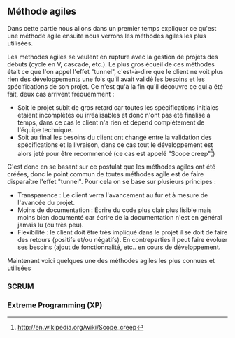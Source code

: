 
## Méthode agiles

Dans cette partie nous allons dans un premier temps expliquer ce qu'est une méthode agile ensuite nous verrons les méthodes agiles les plus utilisées.

Les méthodes agiles se veulent en rupture avec la gestion de projets des débuts (cycle en V, cascade, etc.). Le plus gros écueil de ces méthodes était ce que l'on appel l'effet "tunnel", c'est-à-dire que le client ne voit plus rien des développements une fois qu'il avait validé les besoins  et les spécifications de son projet. Ce n'est qu'à la fin qu'il découvre ce qui a été fait, deux cas arrivent fréquemment :

* Soit le projet subit de gros retard car toutes les spécifications initiales étaient incomplètes ou irréalisables et donc n'ont pas été finalisé à temps, dans ce cas le client n'a rien et dépend complètement de l'équipe technique.
* Soit au final les besoins du client ont changé entre la validation des spécifications et la livraison, dans ce cas tout le développement est alors jeté pour être recommencé (ce cas est appelé "Scope creep"[^Scope_creep])

[^Scope_creep]: http://en.wikipedia.org/wiki/Scope_creep

C'est donc en se basant sur ce postulat que les méthodes agiles ont été créées, donc le point commun de toutes méthodes agile est de faire disparaître l'effet "tunnel". Pour cela on se base sur plusieurs principes :

- Transparence : Le client verra l'avancement au fur et à mesure de l'avancée du projet.
- Moins de documentation : Écrire du code plus clair plus lisible mais moins bien documenté car écrire de la documentation n'est en général jamais lu (ou très peu).
- Flexibilité : le client doit être très impliqué dans le projet il se doit de faire des retours (positifs et/ou négatifs). En contreparties il peut faire évoluer ses besoins (ajout de fonctionnalité, etc.. en cours de développement.

Maintenant voici quelques une des méthodes agiles les plus connues et utilisées 

### SCRUM



### Extreme Programming (XP)

